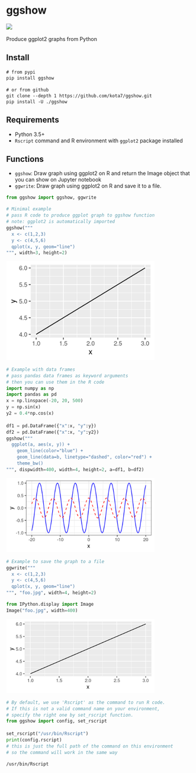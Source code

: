 ggshow
======
[![](https://badge.fury.io/py/ggshow.svg)](https://badge.fury.io/py/ggshow)

Produce ggplot2 graphs from Python

## Install

```shell
# from pypi
pip install ggshow

# or from github
git clone --depth 1 https://github.com/kota7/ggshow.git
pip install -U ./ggshow
```

## Requirements

- Python 3.5+
- `Rscript` command and R environment with `ggplot2` package installed

## Functions

- `ggshow`: Draw graph using ggplot2 on R and return the Image object that you can show on Jupyter notebook
- `ggwrite`: Draw graph using ggplot2 on R and save it to a file.



```python
from ggshow import ggshow, ggwrite
```


```python
# Minimal example
# pass R code to produce ggplot graph to ggshow function
# note: ggplot2 is automatically imported
ggshow("""
  x <- c(1,2,3)
  y <- c(4,5,6)
  qplot(x, y, geom="line")
""", width=3, height=2)
```




    
<img src="README_files/README_3_0.png" width=400>
    




```python
# Example with data frames
# pass pandas data frames as keyword arguments
# then you can use them in the R code
import numpy as np
import pandas as pd
x = np.linspace(-20, 20, 500)
y = np.sin(x)
y2 = 0.4*np.cos(x)

df1 = pd.DataFrame({"x":x, "y":y})
df2 = pd.DataFrame({"x":x, "y":y2})
ggshow("""
  ggplot(a, aes(x, y)) + 
    geom_line(color="blue") +
    geom_line(data=b, linetype="dashed", color="red") +
    theme_bw()
""", dispwidth=400, width=4, height=2, a=df1, b=df2)
```




    
<img src="README_files/README_4_0.png" width=400>



```python
# Example to save the graph to a file
ggwrite("""
  x <- c(1,2,3)
  y <- c(4,5,6)
  qplot(x, y, geom="line")
""", "foo.jpg", width=4, height=2)
```


```python
from IPython.display import Image
Image("foo.jpg", width=400)
```




    
<img src="README_files/README_6_0.jpg" width=400>




```python
# By default, we use 'Rscript' as the command to run R code.
# If this is not a valid command name on your environment,
# specify the right one by set_rscript function.
from ggshow import config, set_rscript

set_rscript("/usr/bin/Rscript")  
print(config.rscript)
# this is just the full path of the command on this environment
# so the command will work in the same way
```

    /usr/bin/Rscript



